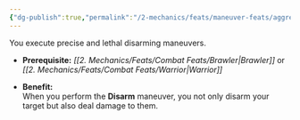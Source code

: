 ```yaml
---
{"dg-publish":true,"permalink":"/2-mechanics/feats/maneuver-feats/aggressive-disarm/"}
---
```


You execute precise and lethal disarming maneuvers.

- **Prerequisite:** _[[2. Mechanics/Feats/Combat Feats/Brawler\|Brawler]]_ or _[[2. Mechanics/Feats/Combat Feats/Warrior\|Warrior]]_
    
- **Benefit:**  
    When you perform the **Disarm** maneuver, you not only disarm your target but also deal damage to them.